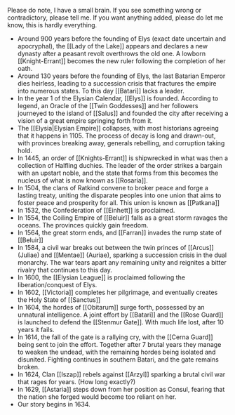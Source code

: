 Please do note, I have a small brain. If you see something wrong or contradictory, please tell me. If you want anything added, please do let me know, this is hardly everything.

-  Around 900 years before the founding of Elys (exact date uncertain and apocryphal), the [[Lady of the Lake]] appears and declares a new dynasty after a peasant revolt overthrows the old one. A lowborn [[Knight-Errant]] becomes the new ruler following the completion of her oath.
-   Around 130 years before the founding of Elys, the last Batarian Emperor dies heirless, leading to a succession crisis that fractures the empire into numerous states. To this day [[Batari]] lacks a leader. 
-   In the year 1 of the Elysian Calendar, [[Elys]] is founded. According to legend, an Oracle of the [[Twin Goddesses]] and her followers journeyed to the island of [[Salus]] and founded the city after receiving a vision of a great empire springing forth from it.
-   The [[Elysia|Elysian Empire]] collapses, with most historians agreeing that it happens in 1105. The process of decay is long and drawn-out, with provinces breaking away, generals rebelling, and corruption taking hold.
-   In 1445, an order of [[Knights-Errant]] is shipwrecked in what was then a collection of Halfling duchies. The leader of the order strikes a bargain with an upstart noble, and the state that forms from this becomes the nucleus of what is now known as [[Rosaria]].
-   In 1504, the clans of Ratkind convene to broker peace and forge a lasting treaty, uniting the disparate peoples into one union that aims to foster peace and prosperity for all. This union is known as [[Patkana]]
-   In 1532, the Confederation of [[Einhett]] is proclaimed.
-   In 1554, the Coiling Empire of [[Beluir]] falls as a great storm ravages the oceans. The provinces quickly gain freedom.
-  In 1564,  the great storm ends, and [[Farran]] invades the rump state of [[Beluir]]
-  In 1584, a civil war breaks out between the twin princes of [[Arcus]] (Juliae) and [[Mentae]] (Auriae), sparking a succession crisis in the dual monarchy. The war tears apart any remaining unity and reignites a bitter rivalry that continues to this day.
-  In 1600, the [[Elysian League]] is proclaimed following the liberation/conquest of Elys.
-  In 1602, [[Victoria]] completes her pilgrimage, and eventually creates the Holy State of [[Sanctus]]
-  In 1604, the hordes of [[Obitarum]] surge forth, possessed by an unnatural intelligence. A joint effort by [[Batari]] and the [[Rose Guard]] is launched to defend the [[Stenmur Gate]]. With much life lost, after 10 years it fails.
-  In 1614, the fall of the gate is a rallying cry, with the [[Cerna Guard]] being sent to join the effort. Together after 7 brutal years they manage to weaken the undead, with the remaining  hordes being isolated and disunited. Fighting continues in southern Batari, and the gate remains broken. 
- In 1624, Clan [[Iszap]] rebels against [[Arzyl]] sparking a brutal civil war that rages for years. (How long exactly?)
-  In 1629, [[Astaria]] steps down from her position as Consul, fearing that the nation she forged would become too reliant on her.
-   Our story begins in 1634.